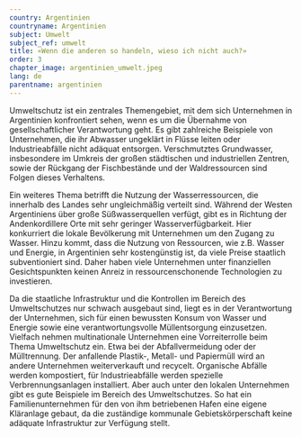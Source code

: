 ```yaml
---
country: Argentinien
countryname: Argentinien
subject: Umwelt
subject_ref: umwelt
title: «Wenn die anderen so handeln, wieso ich nicht auch?»
order: 3
chapter_image: argentinien_umwelt.jpeg
lang: de
parentname: argentinien
---
```

<div class="content" markdown="1">
Umweltschutz ist ein zentrales Themengebiet, mit dem sich Unternehmen in Argentinien konfrontiert sehen, wenn es um die Übernahme von gesellschaftlicher Verantwortung geht. Es gibt zahlreiche Beispiele von Unternehmen, die ihr Abwasser ungeklärt in Flüsse leiten oder Industrieabfälle nicht adäquat entsorgen. Verschmutztes Grundwasser, insbesondere im Umkreis der großen städtischen und industriellen Zentren, sowie der Rückgang der Fischbestände und der Waldressourcen sind Folgen dieses Verhaltens.

Ein weiteres Thema betrifft die Nutzung der Wasserressourcen, die innerhalb des Landes sehr ungleichmäßig verteilt sind. Während der Westen Argentiniens über große Süßwasserquellen verfügt, gibt es in Richtung der Andenkordillere Orte mit sehr geringer Wasserverfügbarkeit. Hier konkurriert die lokale Bevölkerung mit Unternehmen um den Zugang zu Wasser. Hinzu kommt, dass die Nutzung von Ressourcen, wie z.B. Wasser und Energie, in Argentinien sehr kostengünstig ist, da viele Preise staatlich subventioniert sind. Daher haben viele Unternehmen unter finanziellen Gesichtspunkten keinen Anreiz in ressourcenschonende Technologien zu investieren.

Da die staatliche Infrastruktur und die Kontrollen im Bereich des Umweltschutzes nur schwach ausgebaut sind, liegt es in der Verantwortung der Unternehmen, sich für einen bewussten Konsum von Wasser und Energie sowie eine verantwortungsvolle Müllentsorgung einzusetzen. Vielfach nehmen multinationale Unternehmen eine Vorreiterrolle beim Thema Umweltschutz ein. Etwa bei der Abfallvermeidung oder der Mülltrennung. Der anfallende Plastik-, Metall- und Papiermüll wird an andere Unternehmen weiterverkauft und recycelt. Organische Abfälle werden kompostiert, für Industrieabfälle werden spezielle Verbrennungsanlagen installiert. Aber auch unter den lokalen Unternehmen gibt es gute Beispiele im Bereich des Umweltschutzes. So hat ein Familienunternehmen für den von ihm betriebenen Hafen eine eigene Kläranlage gebaut, da die zuständige kommunale Gebietskörperschaft keine adäquate Infrastruktur zur Verfügung stellt.
</div>
